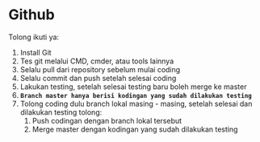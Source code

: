 # Github

Tolong ikuti ya:

1. Install Git
2. Tes git melalui CMD, cmder, atau tools lainnya
3. Selalu pull dari repository sebelum mulai coding
4. Selalu commit dan push setelah selesai coding
5. Lakukan testing, setelah selesai testing baru boleh merge ke master
5. **`Branch master hanya berisi kodingan yang sudah dilakukan testing`**
6. Tolong coding dulu branch lokal masing - masing, setelah selesai dan dilakukan testing tolong:
	1. Push codingan dengan branch lokal tersebut
	2. Merge master dengan kodingan yang sudah dilakukan testing